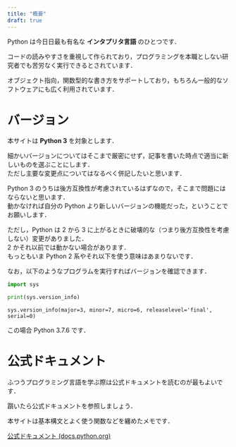 ```yaml
---
title: "概要"
draft: true
---
```


Python は今日日最も有名な **インタプリタ言語** のひとつです．

コードの読みやすさを重視して作られており，プログラミングを本職としない研究者でも苦労なく実行できるとされています．

オブジェクト指向，関数型的な書き方をサポートしており，もちろん一般的なソフトウェアにも広く利用されています．

# バージョン

本サイトは **Python 3** を対象とします．

細かいバージョンについてはそこまで厳密にせず，記事を書いた時点で適当に新しいものを選ぶことにします．  
ただし主要な変更点についてはなるべく併記したいと思います．

Python 3 のうちは後方互換性が考慮されているはずなので，そこまで問題にはならないと思います．  
動かなければ自分の Python より新しいバージョンの機能だった，ということでお願いします．

ただし，Python は 2 から 3 に上がるときに破壊的な（つまり後方互換性を考慮しない）変更がありました．  
2 かそれ以前では動かない場合があります．  
もっともいま Python 2 系やそれ以下を使う意味はあまりないです．

なお，以下のようなプログラムを実行すればバージョンを確認できます．

~~~code:version.py
import sys

print(sys.version_info)
~~~

~~~code:output
sys.version_info(major=3, minor=7, micro=6, releaselevel='final', serial=0)
~~~

この場合 Python 3.7.6 です．

# 公式ドキュメント

ふつうプログラミング言語を学ぶ際は公式ドキュメントを読むのが最もよいです．

躓いたら公式ドキュメントを参照しましょう．

本サイトは基本構文とよく使う関数などを纏めたメモです．

[公式ドキュメント (docs.python.org)](https://docs.python.org/ja/3/)

